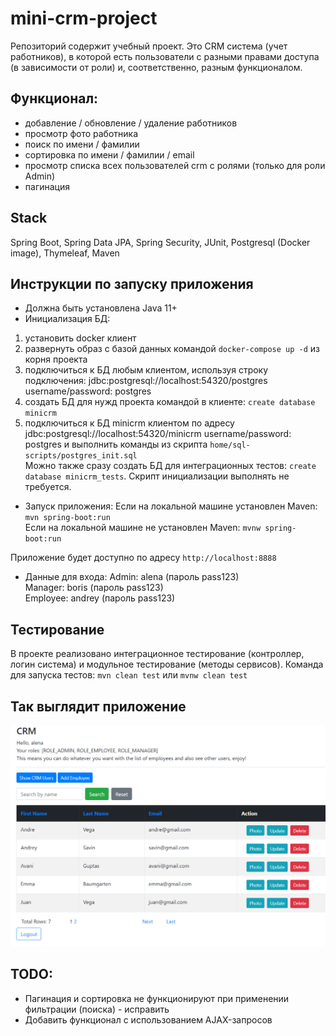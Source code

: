 # mini-crm-project
Репозиторий содержит учебный проект. Это CRM система (учет работников), в которой есть пользователи с разными правами доступа (в зависимости от роли) и, соответственно, разным функционалом.

## Функционал:
- добавление / обновление / удаление работников
- просмотр фото работника
- поиск по имени / фамилии
- сортировка по имени / фамилии / email
- просмотр списка всех пользователей crm с ролями (только для роли Admin)
- пагинация

## Stack
Spring Boot, Spring Data JPA, Spring Security, JUnit, Postgresql (Docker image), Thymeleaf, Maven

## Инструкции по запуску приложения
- Должна быть установлена Java 11+
- Инициализация БД:
1. установить docker клиент
2. развернуть образ с базой данных командой ``` docker-compose up -d ``` из корня проекта
3. подключиться к БД любым клиентом, используя строку подключения: jdbc:postgresql://localhost:54320/postgres username/password: postgres
4. создать БД для нужд проекта командой в клиенте: ``` create database minicrm ```
5. подключиться к БД minicrm клиентом по адресу jdbc:postgresql://localhost:54320/minicrm username/password: postgres и выполнить команды из скрипта ``` home/sql-scripts/postgres_init.sql ```  
Можно также сразу создать БД для интеграционных тестов: ``` create database minicrm_tests ```. Скрипт инициализации выполнять не требуется.

- Запуск приложения: 
Если на локальной машине установлен Maven: ``` mvn spring-boot:run ```  
Если на локальной машине не установлен Maven: ``` mvnw spring-boot:run ```

Приложение будет доступно по адресу ``` http://localhost:8888 ```

- Данные для входа: 
Admin: alena (пароль pass123)  
Manager: boris (пароль pass123)  
Employee: andrey (пароль pass123)

## Тестирование
В проекте реализовано интеграционное тестирование (контроллер, логин система) и модульное тестирование (методы сервисов). 
Команда для запуска тестов: ``` mvn clean test ``` или ``` mvnw clean test ```

## Так выглядит приложение

![alt text](crm-screenshot.png "crm-screenshot")

## TODO:
- Пагинация и сортировка не функционируют при применении фильтрации (поиска) - исправить
- Добавить функционал с использованием AJAX-запросов
